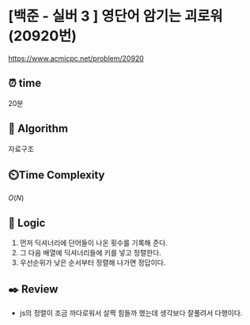 # [백준 - 실버 3 ] 영단어 암기는 괴로워 (20920번)

https://www.acmicpc.net/problem/20920

## ⏰ **time**

20분

## :pushpin: **Algorithm**

자료구조

## ⏲️**Time Complexity**

$O(N)$

## :round_pushpin: **Logic**

1. 먼저 딕셔너리에 단어들이 나온 횟수를 기록해 준다.
2. 그 다음 배열에 딕셔너리들에 키를 넣고 정렬한다.
3. 우선순위가 낮은 순서부터 정렬해 나가면 정답이다.

## :black_nib: **Review**

- js의 정렬이 조금 까다로워서 살짝 힘들까 했는데 생각보다 잘풀려서 다행이다.
